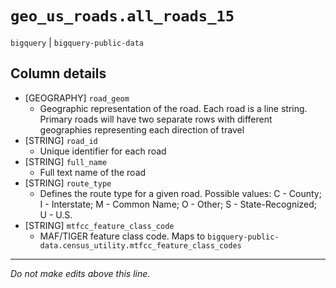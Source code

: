 # `geo_us_roads.all_roads_15`
`bigquery` | `bigquery-public-data`

## Column details
* [GEOGRAPHY] `road_geom`
  - Geographic representation of the road. Each road is a line string. Primary roads will have two separate rows with different geographies representing each direction of travel
* [STRING]    `road_id`
  - Unique identifier for each road
* [STRING]    `full_name`
  - Full text name of the road
* [STRING]    `route_type`
  - Defines the route type for a given road. Possible values: C - County; I - Interstate; M - Common Name; O - Other; S - State-Recognized; U - U.S.
* [STRING]    `mtfcc_feature_class_code`
  - MAF/TIGER feature class code. Maps to `bigquery-public-data.census_utility.mtfcc_feature_class_codes`

-------------------------------------------------------------------------------
*Do not make edits above this line.*
